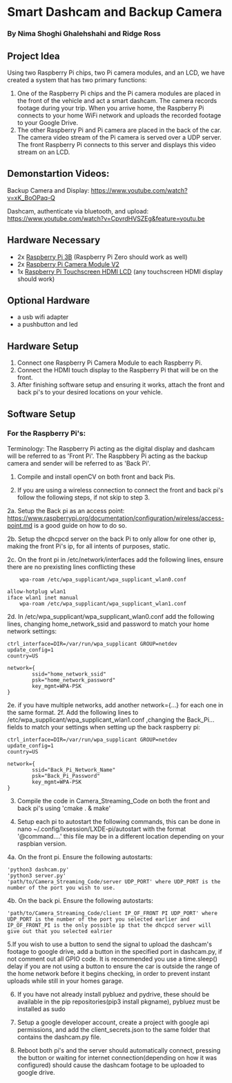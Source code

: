 # Smart Dashcam and Backup Camera

### By Nima Shoghi Ghalehshahi and Ridge Ross

## Project Idea

Using two Raspberry Pi chips, two Pi camera modules, and an LCD, we have created a system that has two primary functions:

1. One of the Raspberry Pi chips and the Pi camera modules are placed in the front of the vehicle and act a smart dashcam. The camera records footage during your trip. When you arrive home, the Raspberry Pi connects to your home WiFi network and uploads the recorded footage to your Google Drive.
2. The other Raspberry Pi and Pi camera are placed in the back of the car. The camera video stream of the Pi camera is served over a UDP server. The front Raspberry Pi connects to this server and displays this video stream on an LCD.

## Demonstartion Videos:

Backup Camera and Display:  https://www.youtube.com/watch?v=xK_BoOPaq-Q

Dashcam, authenticate via bluetooth, and upload:  https://www.youtube.com/watch?v=CpvrdHVSZEg&feature=youtu.be


## Hardware Necessary

-   2x [Raspberry Pi 3B](https://www.amazon.com/Raspberry-Pi-MS-004-00000024-Model-Board/dp/B01LPLPBS8) (Raspberry Pi Zero should work as well)
-   2x [Raspberry Pi Camera Module V2](https://www.amazon.com/Raspberry-Pi-Camera-Module-Megapixel/dp/B01ER2SKFS)
-   1x [Raspberry Pi Touchscreen HDMI LCD](https://www.amazon.com/ELECROW-Display-1024X600-Function-Raspberry/dp/B01GDMDFZA) (any touchscreen HDMI display should work)

## Optional Hardware
- a usb wifi adapter
- a pushbutton and led

## Hardware Setup

1. Connect one Raspberry Pi Camera Module to each Raspberry Pi.
2. Connect the HDMI touch display to the Raspberry Pi that will be on the front.
3. After finishing software setup and ensuring it works, attach the front and back pi's to your desired locations on your vehicle.

## Software Setup



### For the Raspberry Pi's:
Terminology:
  The Raspberry Pi acting as the digital display and dashcam will be referred to as 'Front Pi'.
  The Raspbbery Pi acting as the backup camera and sender will be referred to as 'Back Pi'.

1. Compile and install openCV on both front and back Pis.

2. If you are using a wireless connection to connect the front and back pi's follow the following steps, if not skip to step 3.

2a. Setup the Back pi as an access point: https://www.raspberrypi.org/documentation/configuration/wireless/access-point.md is a good guide on how to do so.

2b. Setup the dhcpcd server on the back Pi to only allow for one other ip, making the front Pi's ip, for all intents of purposes, static.

2c. On the front pi in /etc/network/interfaces add the following lines, ensure there are no prexisting lines conflicting these

```iface wlan0 inet manual
    wpa-roam /etc/wpa_supplicant/wpa_supplicant_wlan0.conf

allow-hotplug wlan1
iface wlan1 inet manual
    wpa-roam /etc/wpa_supplicant/wpa_supplicant_wlan1.conf
```
2d. In /etc/wpa_supplicant/wpa_supplicant_wlan0.conf add the following lines, changing home_network_ssid and password to match your home network settings:
```
ctrl_interface=DIR=/var/run/wpa_supplicant GROUP=netdev
update_config=1
country=US

network={
        ssid="home_network_ssid"
        psk="home_network_password"
        key_mgmt=WPA-PSK
}
```
2e.  if you have multiple networks, add another network={...} for each one in the same format.
2f. Add the following lines to /etc/wpa_supplicant/wpa_supplicant_wlan1.conf ,changing the Back_Pi... fields to match your settings when setting up the back raspberry pi:
```
ctrl_interface=DIR=/var/run/wpa_supplicant GROUP=netdev
update_config=1
country=US

network={
        ssid="Back_Pi_Network_Name"
        psk="Back_Pi_Password"
        key_mgmt=WPA-PSK
}
```
3. Compile the code in Camera_Streaming_Code on both the front and back pi's using 'cmake . & make'

4. Setup each pi to autostart the following commands, this can be done in nano ~/.config/lxsession/LXDE-pi/autostart with the format '@command....' this file may be in a different location depending on your raspbian version.

4a. On the front pi. Ensure the following autostarts:
```
'python3 dashcam.py' 
'python3 server.py'
'path/to/Camera_Streaming_Code/server UDP_PORT' where UDP_PORT is the number of the port you wish to use.
```
4b. On the back pi. Ensure the following autostarts:
```
'path/to/Camera_Streaming_Code/client IP_OF_FRONT PI UDP_PORT' where UDP_PORT is the number of the port you selected earlier and IP_OF_FRONT_PI is the only possible ip that the dhcpcd server will give out that you selected ealrier
```
5.If you wish to use a button to send the signal to upload the dashcam's footage to google drive, add a button in the specified port in dashcam.py, if not comment out all GPIO code. It is recommended you use a time.sleep() delay if you are not using a button to ensure the car is outside the range of the home network before it begins checking, in order to prevent instant uploads while still in your homes garage.

6. If you have not already install pybluez and pydrive, these should be available in the pip repositories(pip3 install pkgname), pybluez must be installed as sudo

7. Setup a google developer account, create a project with google api permissions, and add the client_secrets.json to the same folder that contains the dashcam.py file.

8. Reboot both pi's and the server should automatically connect, pressing the button or waiting for internet connection(depending on how it was configured) should cause the dashcam footage to be uploaded to google drive.
